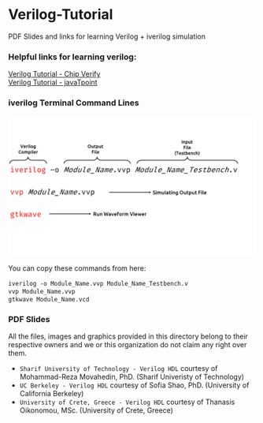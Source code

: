 # Verilog-Tutorial
PDF Slides and links for learning Verilog + iverilog simulation

### Helpful links for learning verilog:

[Verilog Tutorial - Chip Verify](https://www.chipverify.com/verilog/verilog-tutorial)\
[Verilog Tutorial - javaTpoint](https://www.javatpoint.com/verilog)

### iverilog Terminal Command Lines

![Alt text](https://github.com/IUST-Computer-Organization/Verilog-Tutorial/blob/main/iverilog_command_lines_en.png "iverilog command lines")

You can copy these commands from here:
```
iverilog -o Module_Name.vvp Module_Name_Testbench.v
vvp Module_Name.vvp
gtkwave Module_Name.vcd  
```

### PDF Slides
All the files, images and graphics provided in this directory belong to their respective owners and we or this organization do not claim any right over them.
- `Sharif University of Technology - Verilog HDL` courtesy of Mohammad-Reza Movahedin, PhD. (Sharif Univeristy of Technology)
- `UC Berkeley - Verilog HDL` courtesy of Sofia Shao, PhD. (University of California Berkeley)
- `University of Crete, Greece - Verilog HDL` courtesy of Thanasis Oikonomou, MSc. (University of Crete, Greece)

